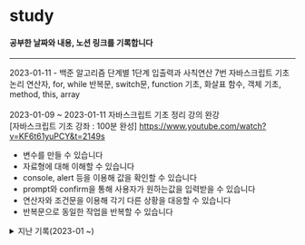 # study

#### 공부한 날짜와 내용, 노션 링크를 기록합니다

---

2023-01-11 - 백준 알고리즘 단계별 1단계 입출력과 사칙연산 7번
자바스크립트 기초 논리 연산자, for, while 반복문, switch문, function 기초, 화살표 함수, 객체 기초, method, this, array<br/><br/>
2023-01-09 ~ 2023-01-11 자바스크립트 기초 정리 강의 완강<br/>
[자바스크립트 기초 강좌 : 100분 완성] https://www.youtube.com/watch?v=KF6t61yuPCY&t=2149s <br/>

- 변수를 만들 수 있습니다<br/>
- 자료형에 대해 이해할 수 있습니다<br/>
- console, alert 등을 이용해 값을 확인할 수 있습니다<br/>
- prompt와 confirm을 통해 사용자가 원하는값을 입력받을 수 있습니다<br/>
- 연산자와 조건문을 이용해 각기 다른 상황을 대응할 수 있습니다<br/>
- 반복문으로 동일한 작업을 반복할 수 있습니다<br/>

<details>
<summary>지난 기록(2023-01 ~)</summary>
2023-01-10 - 백준 알고리즘 단계별 1단계 입출력과 사칙연산 1 ~ 6번<br/>
2023-01-09 - 자바스크립트 기초 - 변수, 자료형, alert, prompt, confirm, 형변환, 기본 연산자, 비교 연산자, if, else, else if
https://absorbed-timimus-7cc.notion.site/JavaScript-8394651f501b40eba9cbb77be30853da

</details>
